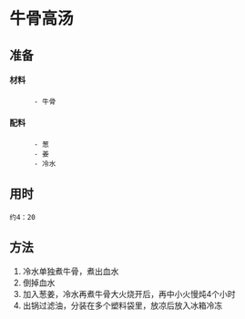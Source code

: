 ﻿# 牛骨高汤

## 准备

#### 材料
	      - 牛骨

#### 配料
	      - 葱
	      - 姜
	      - 冷水

## 用时

	约4：20

## 方法

1.  冷水单独煮牛骨，煮出血水
2.  倒掉血水
3.  加入葱姜，冷水再煮牛骨大火烧开后，再中小火慢炖4个小时
4.  出锅过滤油，分装在多个塑料袋里，放凉后放入冰箱冷冻
